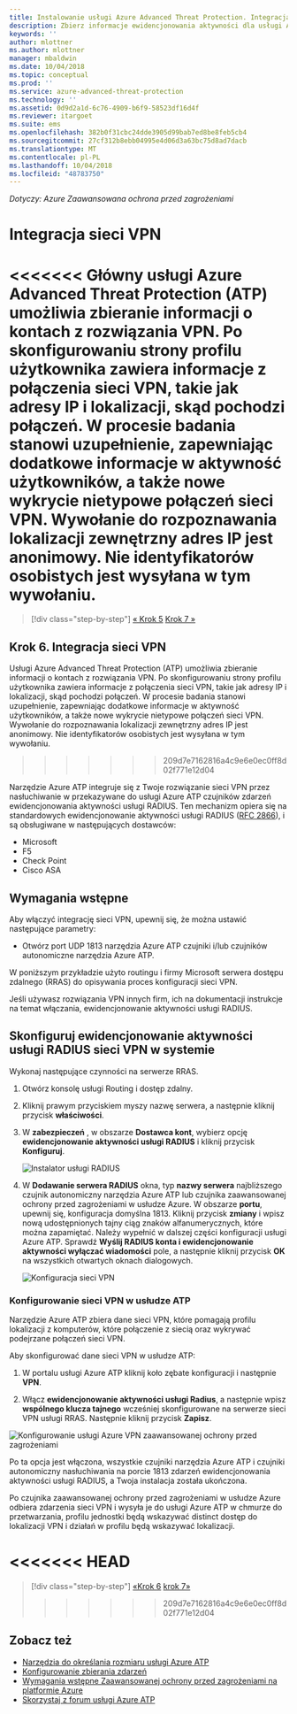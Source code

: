 ```yaml
---
title: Instalowanie usługi Azure Advanced Threat Protection. Integracja połączenia VPN | Dokumentacja firmy Microsoft
description: Zbierz informacje ewidencjonowania aktywności dla usługi Azure ATP, integrując sieci VPN.
keywords: ''
author: mlottner
ms.author: mlottner
manager: mbaldwin
ms.date: 10/04/2018
ms.topic: conceptual
ms.prod: ''
ms.service: azure-advanced-threat-protection
ms.technology: ''
ms.assetid: 0d9d2a1d-6c76-4909-b6f9-58523df16d4f
ms.reviewer: itargoet
ms.suite: ems
ms.openlocfilehash: 382b0f31cbc24dde3905d99bab7ed8be8feb5cb4
ms.sourcegitcommit: 27cf312b8ebb04995e4d06d3a63bc75d8ad7dacb
ms.translationtype: MT
ms.contentlocale: pl-PL
ms.lasthandoff: 10/04/2018
ms.locfileid: "48783750"
---
```

*Dotyczy: Azure Zaawansowana ochrona przed zagrożeniami*



# <a name="integrate-vpn"></a>Integracja sieci VPN

<<<<<<< Główny usługi Azure Advanced Threat Protection (ATP) umożliwia zbieranie informacji o kontach z rozwiązania VPN. Po skonfigurowaniu strony profilu użytkownika zawiera informacje z połączenia sieci VPN, takie jak adresy IP i lokalizacji, skąd pochodzi połączeń. W procesie badania stanowi uzupełnienie, zapewniając dodatkowe informacje w aktywność użytkowników, a także nowe wykrycie nietypowe połączeń sieci VPN. Wywołanie do rozpoznawania lokalizacji zewnętrzny adres IP jest anonimowy. Nie identyfikatorów osobistych jest wysyłana w tym wywołaniu.
=======
> [!div class="step-by-step"]
> [« Krok 5](install-atp-step5.md)
> [Krok 7 »](install-atp-step7.md)

## <a name="step-6-integrate-vpn"></a>Krok 6. Integracja sieci VPN

Usługi Azure Advanced Threat Protection (ATP) umożliwia zbieranie informacji o kontach z rozwiązania VPN. Po skonfigurowaniu strony profilu użytkownika zawiera informacje z połączenia sieci VPN, takie jak adresy IP i lokalizacji, skąd pochodzi połączeń. W procesie badania stanowi uzupełnienie, zapewniając dodatkowe informacje w aktywność użytkowników, a także nowe wykrycie nietypowe połączeń sieci VPN. Wywołanie do rozpoznawania lokalizacji zewnętrzny adres IP jest anonimowy. Nie identyfikatorów osobistych jest wysyłana w tym wywołaniu.
>>>>>>> 209d7e7162816a4c9e6e0ec0ff8d02f771e12d04

Narzędzie Azure ATP integruje się z Twoje rozwiązanie sieci VPN przez nasłuchiwanie w przekazywane do usługi Azure ATP czujników zdarzeń ewidencjonowania aktywności usługi RADIUS. Ten mechanizm opiera się na standardowych ewidencjonowanie aktywności usługi RADIUS ([RFC 2866](https://tools.ietf.org/html/rfc2866)), i są obsługiwane w następujących dostawców:

-   Microsoft
-   F5
-   Check Point
-   Cisco ASA

## <a name="prerequisites"></a>Wymagania wstępne

Aby włączyć integrację sieci VPN, upewnij się, że można ustawić następujące parametry:

-   Otwórz port UDP 1813 narzędzia Azure ATP czujniki i/lub czujników autonomiczne narzędzia Azure ATP.


W poniższym przykładzie użyto routingu i firmy Microsoft serwera dostępu zdalnego (RRAS) do opisywania proces konfiguracji sieci VPN.

Jeśli używasz rozwiązania VPN innych firm, ich na dokumentacji instrukcje na temat włączania, ewidencjonowanie aktywności usługi RADIUS.

## <a name="configure-radius-accounting-on-the-vpn-system"></a>Skonfiguruj ewidencjonowanie aktywności usługi RADIUS sieci VPN w systemie

Wykonaj następujące czynności na serwerze RRAS.
 
1.  Otwórz konsolę usługi Routing i dostęp zdalny.
2.  Kliknij prawym przyciskiem myszy nazwę serwera, a następnie kliknij przycisk **właściwości**.
3.  W **zabezpieczeń** , w obszarze **Dostawca kont**, wybierz opcję **ewidencjonowanie aktywności usługi RADIUS** i kliknij przycisk **Konfiguruj**.

    ![Instalator usługi RADIUS](./media/radius-setup.png)

4.  W **Dodawanie serwera RADIUS** okna, typ **nazwy serwera** najbliższego czujnik autonomiczny narzędzia Azure ATP lub czujnika zaawansowanej ochrony przed zagrożeniami w usłudze Azure. W obszarze **portu**, upewnij się, konfiguracja domyślna 1813. Kliknij przycisk **zmiany** i wpisz nową udostępnionych tajny ciąg znaków alfanumerycznych, które można zapamiętać. Należy wypełnić w dalszej części konfiguracji usługi Azure ATP. Sprawdź **Wyślij RADIUS konta i ewidencjonowanie aktywności wyłączać wiadomości** pole, a następnie kliknij przycisk **OK** na wszystkich otwartych oknach dialogowych.
 
     ![Konfiguracja sieci VPN](./media/vpn-set-accounting.png)
     
### <a name="configure-vpn-in-atp"></a>Konfigurowanie sieci VPN w usłudze ATP

Narzędzie Azure ATP zbiera dane sieci VPN, które pomagają profilu lokalizacji z komputerów, które połączenie z siecią oraz wykrywać podejrzane połączeń sieci VPN.

Aby skonfigurować dane sieci VPN w usłudze ATP:

1.  W portalu usługi Azure ATP kliknij koło zębate konfiguracji i następnie **VPN**.
 

2.  Włącz **ewidencjonowanie aktywności usługi Radius**, a następnie wpisz **wspólnego klucza tajnego** wcześniej skonfigurowane na serwerze sieci VPN usługi RRAS. Następnie kliknij przycisk **Zapisz**.
 

  ![Konfigurowanie usługi Azure VPN zaawansowanej ochrony przed zagrożeniami](./media/atp-vpn-radius.png)


Po ta opcja jest włączona, wszystkie czujniki narzędzia Azure ATP i czujniki autonomiczny nasłuchiwania na porcie 1813 zdarzeń ewidencjonowania aktywności usługi RADIUS, a Twoja instalacja została ukończona. 

 Po czujnika zaawansowanej ochrony przed zagrożeniami w usłudze Azure odbiera zdarzenia sieci VPN i wysyła je do usługi Azure ATP w chmurze do przetwarzania, profilu jednostki będą wskazywać distinct dostęp do lokalizacji VPN i działań w profilu będą wskazywać lokalizacji.

<a name="-head"></a><<<<<<< HEAD
=======
> [!div class="step-by-step"]
> [«Krok 6](install-atp-step5.md)
> [krok 7»](install-atp-step7.md)
>>>>>>> 209d7e7162816a4c9e6e0ec0ff8d02f771e12d04


## <a name="see-also"></a>Zobacz też
- [Narzędzia do określania rozmiaru usługi Azure ATP](http://aka.ms/aatpsizingtool)
- [Konfigurowanie zbierania zdarzeń](configure-event-collection.md)
- [Wymagania wstępne Zaawansowanej ochrony przed zagrożeniami na platformie Azure](atp-prerequisites.md)
- [Skorzystaj z forum usługi Azure ATP](https://aka.ms/azureatpcommunity)
